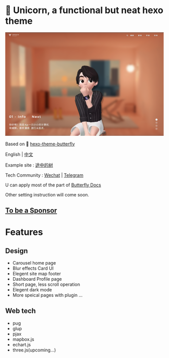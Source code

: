 # 🦄️ Unicorn, a functional but neat hexo theme

![](/source/img/example.png)

Based on 🦋 [hexo-theme-butterfly](https://github.com/jerryc127/hexo-theme-butterfly)

English | [中文](README.md)

Example site : [途中的树](https://zkpeace.com/blog-cn/home)

Tech Community : [Wechat](https://img-1253324855.cos.ap-chengdu.myqcloud.com/Myweb_COS_2.0/img/wechatcode.jpg) | [Telegram](https://t.me/kpzhang) 

U can apply most of the part of [Butterfly Docs](https://butterfly.js.org/posts/21cfbf15/)

Other setting instruction will come soon.

[To be a Sponsor](https://zkpeace.com/blog-cn/Sponsorship/)
---
# Features

## Design

- Carousel home page
- Blur effects Card UI
- Elegent site map footer
- Dashboard Profile page
- Short page, less scroll operation
- Elegent dark mode
- More speical pages with plugin ...

## Web tech

- pug
- glup
- pjax
- mapbox.js
- echart.js
- three.js(upcoming...)




